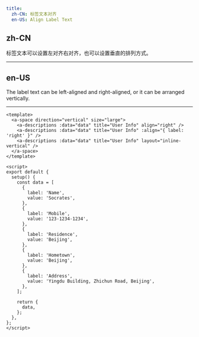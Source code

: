 ```yaml
title:
  zh-CN: 标签文本对齐
  en-US: Align Label Text
```

## zh-CN

标签文本可以设置左对齐右对齐，也可以设置垂直的排列方式。

---

## en-US

The label text can be left-aligned and right-aligned, or it can be arranged vertically.

---

```vue
<template>
  <a-space direction="vertical" size="large">
    <a-descriptions :data="data" title="User Info" align="right" />
    <a-descriptions :data="data" title="User Info" :align="{ label: 'right' }" />
    <a-descriptions :data="data" title="User Info" layout="inline-vertical" />
  </a-space>
</template>

<script>
export default {
  setup() {
    const data = [
      {
        label: 'Name',
        value: 'Socrates',
      },
      {
        label: 'Mobile',
        value: '123-1234-1234',
      },
      {
        label: 'Residence',
        value: 'Beijing',
      },
      {
        label: 'Hometown',
        value: 'Beijing',
      },
      {
        label: 'Address',
        value: 'Yingdu Building, Zhichun Road, Beijing',
      },
    ];

    return {
      data,
    };
  },
};
</script>
```
